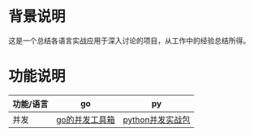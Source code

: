# 背景说明
这是一个总结各语言实战应用于深入讨论的项目，从工作中的经验总结所得。

# 功能说明
功能/语言|go    |py
--      |--    | ---
并发     |[go的并发工具箱](并发/go并发.md) |[python并发实战包](并发/python并发.md)
